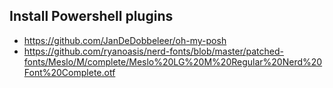 ## Install Powershell plugins

- https://github.com/JanDeDobbeleer/oh-my-posh
- https://github.com/ryanoasis/nerd-fonts/blob/master/patched-fonts/Meslo/M/complete/Meslo%20LG%20M%20Regular%20Nerd%20Font%20Complete.otf